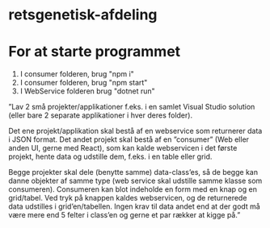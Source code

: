 # retsgenetisk-afdeling

# For at starte programmet
1. I consumer folderen, brug "npm i"
2. I consumer folderen, brug "npm start"
3. I WebService folderen brug "dotnet run"

”Lav 2 små projekter/applikationer f.eks. i en samlet Visual Studio solution (eller bare 2 separate applikationer i hver deres folder).

Det ene projekt/applikation skal bestå af en webservice som returnerer data i JSON format.
Det andet projekt skal bestå af en ”consumer” (Web eller anden UI, gerne med React), som kan kalde webservicen i det første projekt, hente data og udstille dem, f.eks. i en table eller grid.

Begge projekter skal dele (benytte samme) data-class’es, så de begge kan danne objekter af samme type (web service skal udstille samme klasse som consumeren). Consumeren kan blot indeholde en form med en knap og en grid/tabel. Ved tryk på knappen kaldes webservicen, og de returnerede data udstilles i grid’en/tabellen.
Ingen krav til data andet end at der godt må være mere end 5 felter i class’en og gerne et par rækker at kigge på.”
